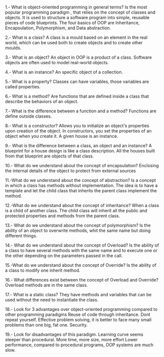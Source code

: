 1.- What is object-oriented programming in general terms?
    Is the most popular programming paradigm , that relies on the concept of classes and objects.
    It is used to structure a software program into simple, reusable pieces of code blueprints.
    The four basics of OOP are Inheritance, Encapsulation, Polymorphism, and Data abstraction.

2.- What is a class?
    A class is a mould based on an element in the real world, which can be used both to create objects and to create other moulds.

3.- What is an object?
    An object in OOP is a product of a class. Software objects are often used to model real-world objects.

4.- What is an instance?
    An specific object of a collection.

5.- What is a property?
    Classes can have variables, those variables are called properties.

6.- What is a method?
    Are functions that are defined inside a class that describe the behaviors of an object.

7.- What is the difference between a function and a method?
    Functions are define outside classes.

8.- What is a constructor?
    Allows you to initialize an object's properties upon creation of the object.
    In constructors, you set the properties of an object when you create it.
    A given house is an instance.

9.- What is the difference between a class, an object and an instance?
    A blueprint for a house design is like a class description.
    All the houses built from that blueprint are objects of that class.

10.- What do we understand about the concept of encapsulation?
    Enclosing the internal details of the object to protect from external sources

11.-What do we understand about the concept of abstraction?
    Is a concept in which a class has methods without implementation. The idea is to have a template and let the child class that inherits the parent class implement the method.

12.-What do we understand about the concept of inheritance?
     When a class is a child of another class. The child class will inherit all the public and protected properties and methods from the parent class.

13.- What do we understand about the concept of polymorphism?
    Is the ability of an object to overwrite methods, whit the same name but doing different things.

14.- What do we understand about the concept of Overload?
    Is the ability of a class to have several methods with the same name and to execute one or the other depending on the parameters passed in the call.

15.-What do we understand about the concept of Override?
    Is the ability of a class to modify one inherit method.

16.- What differences exist between the concept of Overload and Override?
    Overload methods are in the same class.

17.- What is a static class?
    They have methods and variables that can be used without the need to instantiate the class.

18.- Look for 3 advantages over object-oriented programming compared to other programming paradigms
    Reuse of code through inheritance. Dont repeat yourself.
    Effective problem solving, it is better to face many small problems than one big, fat one.
    Security.

19.- Look for disadvantages of this paradigm.
    Learning curve seems steeper than procedural.
    More time, more size, more effort
    Lower performance, compared to procedural programs, OOP systems are much slow.